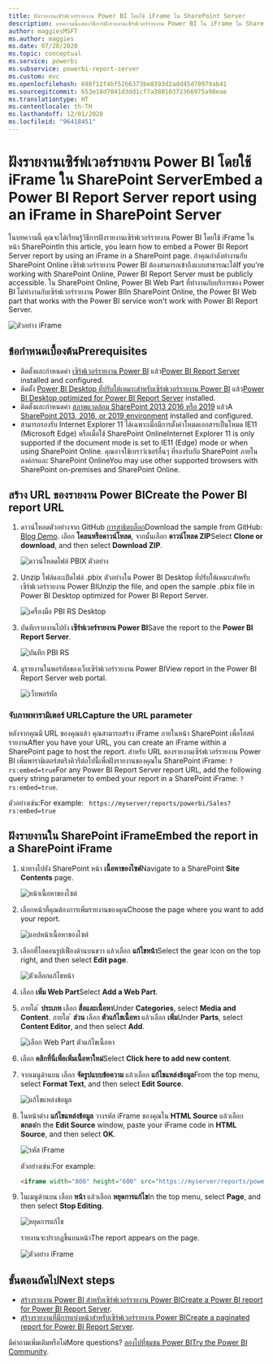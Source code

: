 ```yaml
---
title: ฝังรายงานเซิร์ฟเวอร์รายงาน Power BI โดยใช้ iFrame ใน SharePoint Server
description: บทความนี้แสดงวิธีการฝังรายงานเซิร์ฟเวอร์รายงาน Power BI ใน iFrame ใน SharePoint Server
author: maggiesMSFT
ms.author: maggies
ms.date: 07/28/2020
ms.topic: conceptual
ms.service: powerbi
ms.subservice: powerbi-report-server
ms.custom: mvc
ms.openlocfilehash: 698f12f4bf5266373be8393d2add45d70979ab41
ms.sourcegitcommit: 653e18d7041d3dd1cf7a38010372366975a98eae
ms.translationtype: HT
ms.contentlocale: th-TH
ms.lasthandoff: 12/01/2020
ms.locfileid: "96418451"
---
```

# <a name="embed-a-power-bi-report-server-report-using-an-iframe-in-sharepoint-server"></a><span data-ttu-id="7ac8a-103">ฝังรายงานเซิร์ฟเวอร์รายงาน Power BI โดยใช้ iFrame ใน SharePoint Server</span><span class="sxs-lookup"><span data-stu-id="7ac8a-103">Embed a Power BI Report Server report using an iFrame in SharePoint Server</span></span>

<span data-ttu-id="7ac8a-104">ในบทความนี้ คุณจะได้เรียนรู้วิธีการฝังรายงานเซิร์ฟเวอร์รายงาน Power BI โดยใช้ iFrame ในหน้า SharePoint</span><span class="sxs-lookup"><span data-stu-id="7ac8a-104">In this article, you learn how to embed a Power BI Report Server report by using an iFrame in a SharePoint page.</span></span> <span data-ttu-id="7ac8a-105">ถ้าคุณกำลังทำงานกับ SharePoint Online เซิร์ฟเวอร์รายงาน Power BI ต้องสามารถเข้าถึงแบบสาธารณะได้</span><span class="sxs-lookup"><span data-stu-id="7ac8a-105">If you're working with SharePoint Online, Power BI Report Server must be publicly accessible.</span></span> <span data-ttu-id="7ac8a-106">ใน SharePoint Online, Power BI Web Part ที่ทำงานกับบริการของ Power BI ไม่ทำงานกับเซิร์ฟเวอร์รายงาน Power BI</span><span class="sxs-lookup"><span data-stu-id="7ac8a-106">In SharePoint Online, the Power BI Web part that works with the Power BI service won't work with Power BI Report Server.</span></span>  

![ตัวอย่าง iFrame](media/quickstart-embed/quickstart_embed_01.png)

## <a name="prerequisites"></a><span data-ttu-id="7ac8a-108">ข้อกำหนดเบื้องต้น</span><span class="sxs-lookup"><span data-stu-id="7ac8a-108">Prerequisites</span></span>
* <span data-ttu-id="7ac8a-109">ติดตั้งและกำหนดค่า [เซิร์ฟเวอร์รายงาน Power BI](https://powerbi.microsoft.com/report-server/) แล้ว</span><span class="sxs-lookup"><span data-stu-id="7ac8a-109">[Power BI Report Server](https://powerbi.microsoft.com/report-server/) installed and configured.</span></span>
* <span data-ttu-id="7ac8a-110">ติดตั้ง [Power BI Desktop ที่ปรับให้เหมาะสำหรับเซิร์ฟเวอร์รายงาน Power BI](install-powerbi-desktop.md) แล้ว</span><span class="sxs-lookup"><span data-stu-id="7ac8a-110">[Power BI Desktop optimized for Power BI Report Server](install-powerbi-desktop.md) installed.</span></span>
* <span data-ttu-id="7ac8a-111">ติดตั้งและกำหนดค่า [สภาพแวดล้อม SharePoint 2013 2016 หรือ 2019](/sharepoint/install/install) แล้ว</span><span class="sxs-lookup"><span data-stu-id="7ac8a-111">A [SharePoint 2013, 2016, or 2019 environment](/sharepoint/install/install) installed and configured.</span></span>
* <span data-ttu-id="7ac8a-112">สามารถรองรับ Internet Explorer 11 ได้เฉพาะเมื่อมีการตั้งค่าโหมดเอกสารเป็นโหมด IE11 (Microsoft Edge) หรือเมื่อใช้ SharePoint Online</span><span class="sxs-lookup"><span data-stu-id="7ac8a-112">Internet Explorer 11 is only supported if the document mode is set to IE11 (Edge) mode or when using SharePoint Online.</span></span> <span data-ttu-id="7ac8a-113">คุณอาจใช้เบราว์เซอร์อื่นๆ ที่รองรับกับ SharePoint ภายในองค์กรและ SharePoint Online</span><span class="sxs-lookup"><span data-stu-id="7ac8a-113">You may use other supported browsers with SharePoint on-premises and SharePoint Online.</span></span>

## <a name="create-the-power-bi-report-url"></a><span data-ttu-id="7ac8a-114">สร้าง URL ของรายงาน Power BI</span><span class="sxs-lookup"><span data-stu-id="7ac8a-114">Create the Power BI report URL</span></span>

1. <span data-ttu-id="7ac8a-115">ดาวน์โหลดตัวอย่างจาก GitHub [การสาธิตบล็อก](https://github.com/Microsoft/powerbi-desktop-samples)</span><span class="sxs-lookup"><span data-stu-id="7ac8a-115">Download the sample from GitHub: [Blog Demo](https://github.com/Microsoft/powerbi-desktop-samples).</span></span> <span data-ttu-id="7ac8a-116">เลือก **โคลนหรือดาวน์โหลด**, จากนั้นเลือก **ดาวน์โหลด ZIP**</span><span class="sxs-lookup"><span data-stu-id="7ac8a-116">Select **Clone or download**, and then select **Download ZIP**.</span></span>

    ![ดาวน์โหลดไฟล์ PBIX ตัวอย่าง](media/quickstart-embed/quickstart_embed_14.png)

2. <span data-ttu-id="7ac8a-118">Unzip ไฟล์และเปิดไฟล์ .pbix ตัวอย่างใน Power BI Desktop ที่ปรับให้เหมาะสำหรับเซิร์ฟเวอร์รายงาน Power BI</span><span class="sxs-lookup"><span data-stu-id="7ac8a-118">Unzip the file, and open the sample .pbix file in Power BI Desktop optimized for Power BI Report Server.</span></span>

    ![เครื่องมือ PBI RS Desktop](media/quickstart-embed/quickstart_embed_02.png)

3. <span data-ttu-id="7ac8a-120">บันทึกรายงานไปยัง **เซิร์ฟเวอร์รายงาน Power BI**</span><span class="sxs-lookup"><span data-stu-id="7ac8a-120">Save the report to the **Power BI Report Server**.</span></span> 

    ![บันทึก PBI RS](media/quickstart-embed/quickstart_embed_03.png)

4. <span data-ttu-id="7ac8a-122">ดูรายงานในพอร์ทัลของเว็บเซิร์ฟเวอร์รายงาน Power BI</span><span class="sxs-lookup"><span data-stu-id="7ac8a-122">View report in the Power BI Report Server web portal.</span></span>

    ![เว็บพอร์ทัล](media/quickstart-embed/quickstart_embed_04.png)

### <a name="capture-the-url-parameter"></a><span data-ttu-id="7ac8a-124">จับภาพพารามิเตอร์ URL</span><span class="sxs-lookup"><span data-stu-id="7ac8a-124">Capture the URL parameter</span></span>

<span data-ttu-id="7ac8a-125">หลังจากคุณมี URL ของคุณแล้ว คุณสามารถสร้าง iFrame ภายในหน้า SharePoint เพื่อโฮสต์รายงาน</span><span class="sxs-lookup"><span data-stu-id="7ac8a-125">After you have your URL, you can create an iFrame within a SharePoint page to host the report.</span></span> <span data-ttu-id="7ac8a-126">สำหรับ URL ของรายงานเซิร์ฟเวอร์รายงาน Power BI เพิ่มพารามิเตอร์สตริงคิวรีต่อไปนี้เพื่อฝังรายงานของคุณใน SharePoint iFrame: `?rs:embed=true`</span><span class="sxs-lookup"><span data-stu-id="7ac8a-126">For any Power BI Report Server report URL, add the following query string parameter to embed your report in a SharePoint iFrame: `?rs:embed=true`.</span></span>

   <span data-ttu-id="7ac8a-127">ตัวอย่างเช่น:</span><span class="sxs-lookup"><span data-stu-id="7ac8a-127">For example:</span></span>
    ``` 
    https://myserver/reports/powerbi/Sales?rs:embed=true
    ```
## <a name="embed-the-report-in-a-sharepoint-iframe"></a><span data-ttu-id="7ac8a-128">ฝังรายงานใน SharePoint iFrame</span><span class="sxs-lookup"><span data-stu-id="7ac8a-128">Embed the report in a SharePoint iFrame</span></span>

1. <span data-ttu-id="7ac8a-129">นำทางไปยัง SharePoint หน้า **เนื้อหาของไซต์**</span><span class="sxs-lookup"><span data-stu-id="7ac8a-129">Navigate to a SharePoint **Site Contents** page.</span></span>

    ![หน้าเนื้อหาของไซต์](media/quickstart-embed/quickstart_embed_05.png)

2. <span data-ttu-id="7ac8a-131">เลือกหน้าที่คุณต้องการเพิ่มรายงานของคุณ</span><span class="sxs-lookup"><span data-stu-id="7ac8a-131">Choose the page where you want to add your report.</span></span>

    ![แอปหน้าเนื้อหาของไซต์](media/quickstart-embed/quickstart_embed_06.png)

3. <span data-ttu-id="7ac8a-133">เลือกที่ไอคอนรูปเฟืองด้านบนขวา แล้วเลือก **แก้ไขหน้า**</span><span class="sxs-lookup"><span data-stu-id="7ac8a-133">Select the gear icon on the top right, and then select **Edit page**.</span></span>

    ![ตัวเลือกแก้ไขหน้า](media/quickstart-embed/quickstart_embed_07.png)

4. <span data-ttu-id="7ac8a-135">เลือก **เพิ่ม Web Part**</span><span class="sxs-lookup"><span data-stu-id="7ac8a-135">Select **Add a Web Part**.</span></span>

5. <span data-ttu-id="7ac8a-136">ภายใต ้ **ประเภท** เลือก **สื่อและเนื้อหา**</span><span class="sxs-lookup"><span data-stu-id="7ac8a-136">Under **Categories**, select **Media and Content**.</span></span> <span data-ttu-id="7ac8a-137">ภายใต ้ **ส่วน** เลือก **ตัวแก้ไขเนื้อหา** แล้วเลือก **เพิ่ม**</span><span class="sxs-lookup"><span data-stu-id="7ac8a-137">Under **Parts**, select **Content Editor**, and then select **Add**.</span></span>

    ![เลือก Web Part ตัวแก้ไขเนื้อหา](media/quickstart-embed/quickstart_embed_09.png)

6. <span data-ttu-id="7ac8a-139">เลือก **คลิกที่นี่เพื่อเพิ่มเนื้อหาใหม่**</span><span class="sxs-lookup"><span data-stu-id="7ac8a-139">Select **Click here to add new content**.</span></span>

7. <span data-ttu-id="7ac8a-140">จากเมนูด้านบน เลือก **จัดรูปแบบข้อความ** แล้วเลือก **แก้ไขแหล่งข้อมูล**</span><span class="sxs-lookup"><span data-stu-id="7ac8a-140">From the top menu, select **Format Text**, and then select **Edit Source**.</span></span>

     ![แก้ไขแหล่งข้อมูล](media/quickstart-embed/quickstart_embed_11.png)

8. <span data-ttu-id="7ac8a-142">ในหน้าต่าง **แก้ไขแหล่งข้อมูล** วางรหัส iFrame ของคุณใน **HTML Source** แล้วเลือก **ตกลง**</span><span class="sxs-lookup"><span data-stu-id="7ac8a-142">In the **Edit Source** window, paste your iFrame code in **HTML Source**, and then select **OK**.</span></span>

    ![รหัส iFrame](media/quickstart-embed/quickstart_embed_12.png)

     <span data-ttu-id="7ac8a-144">ตัวอย่างเช่น:</span><span class="sxs-lookup"><span data-stu-id="7ac8a-144">For example:</span></span>
     ```html
     <iframe width="800" height="600" src="https://myserver/reports/powerbi/Sales?rs:embed=true" frameborder="0" allowFullScreen="true"></iframe>
     ```

9. <span data-ttu-id="7ac8a-145">ในเมนูด้านบน เลือก **หน้า** แล้วเลือก **หยุดการแก้ไข**</span><span class="sxs-lookup"><span data-stu-id="7ac8a-145">In the top menu, select **Page**, and then select **Stop Editing**.</span></span>

    ![หยุดการแก้ไข](media/quickstart-embed/quickstart_embed_13.png)

    <span data-ttu-id="7ac8a-147">รายงานจะปรากฏขึ้นบนหน้า</span><span class="sxs-lookup"><span data-stu-id="7ac8a-147">The report appears on the page.</span></span>

    ![ตัวอย่าง iFrame](media/quickstart-embed/quickstart_embed_01.png)

## <a name="next-steps"></a><span data-ttu-id="7ac8a-149">ขั้นตอนถัดไป</span><span class="sxs-lookup"><span data-stu-id="7ac8a-149">Next steps</span></span>

- <span data-ttu-id="7ac8a-150">[สร้างรายงาน Power BI สำหรับเซิร์ฟเวอร์รายงาน Power BI](quickstart-create-powerbi-report.md)</span><span class="sxs-lookup"><span data-stu-id="7ac8a-150">[Create a Power BI report for Power BI Report Server](quickstart-create-powerbi-report.md).</span></span>  
- <span data-ttu-id="7ac8a-151">[สร้างรายงานที่มีการแบ่งหน้าสำหรับเซิร์ฟเวอร์รายงาน Power BI](quickstart-create-paginated-report.md)</span><span class="sxs-lookup"><span data-stu-id="7ac8a-151">[Create a paginated report for Power BI Report Server](quickstart-create-paginated-report.md).</span></span>  

<span data-ttu-id="7ac8a-152">มีคำถามเพิ่มเติมหรือไม่</span><span class="sxs-lookup"><span data-stu-id="7ac8a-152">More questions?</span></span> <span data-ttu-id="7ac8a-153">[ลองไปที่ชุมชน Power BI](https://community.powerbi.com/)</span><span class="sxs-lookup"><span data-stu-id="7ac8a-153">[Try the Power BI Community](https://community.powerbi.com/).</span></span>